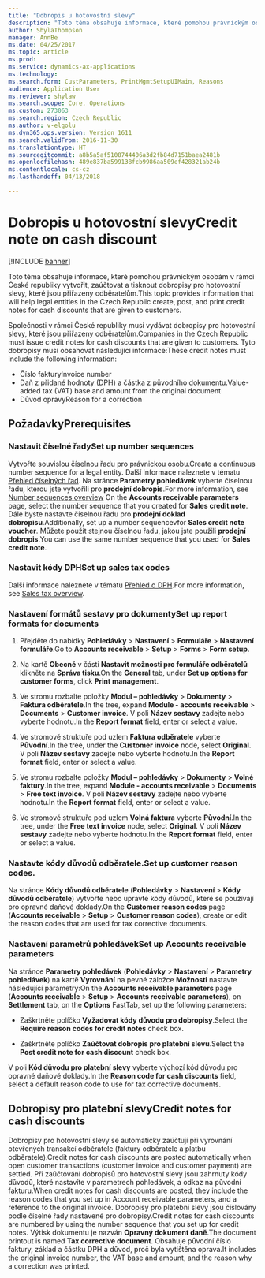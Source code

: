 ```yaml
---
title: "Dobropis u hotovostní slevy"
description: "Toto téma obsahuje informace, které pomohou právnickým osobám v rámci České republiky vytvořit, zaúčtovat a tisknout dobropisy pro hotovostní slevy, které jsou přiřazeny odběratelům."
author: ShylaThompson
manager: AnnBe
ms.date: 04/25/2017
ms.topic: article
ms.prod: 
ms.service: dynamics-ax-applications
ms.technology: 
ms.search.form: CustParameters, PrintMgmtSetupUIMain, Reasons
audience: Application User
ms.reviewer: shylaw
ms.search.scope: Core, Operations
ms.custom: 273063
ms.search.region: Czech Republic
ms.author: v-elgolu
ms.dyn365.ops.version: Version 1611
ms.search.validFrom: 2016-11-30
ms.translationtype: HT
ms.sourcegitcommit: a8b5a5af5108744406a3d2fb84d7151baea2481b
ms.openlocfilehash: 489e837ba599138fcb9986aa509ef428321ab24b
ms.contentlocale: cs-cz
ms.lasthandoff: 04/13/2018

---
```


# <a name="credit-note-on-cash-discount"></a><span data-ttu-id="2fb92-103">Dobropis u hotovostní slevy</span><span class="sxs-lookup"><span data-stu-id="2fb92-103">Credit note on cash discount</span></span>

[!INCLUDE [banner](../includes/banner.md)]

<span data-ttu-id="2fb92-104">Toto téma obsahuje informace, které pomohou právnickým osobám v rámci České republiky vytvořit, zaúčtovat a tisknout dobropisy pro hotovostní slevy, které jsou přiřazeny odběratelům.</span><span class="sxs-lookup"><span data-stu-id="2fb92-104">This topic provides information that will help legal entities in the Czech Republic create, post, and print credit notes for cash discounts that are given to customers.</span></span>

<span data-ttu-id="2fb92-105">Společnosti v rámci České republiky musí vydávat dobropisy pro hotovostní slevy, které jsou přiřazeny odběratelům.</span><span class="sxs-lookup"><span data-stu-id="2fb92-105">Companies in the Czech Republic must issue credit notes for cash discounts that are given to customers.</span></span> <span data-ttu-id="2fb92-106">Tyto dobropisy musí obsahovat následující informace:</span><span class="sxs-lookup"><span data-stu-id="2fb92-106">These credit notes must include the following information:</span></span>

-   <span data-ttu-id="2fb92-107">Číslo faktury</span><span class="sxs-lookup"><span data-stu-id="2fb92-107">Invoice number</span></span>
-   <span data-ttu-id="2fb92-108">Daň z přidané hodnoty (DPH) a částka z původního dokumentu.</span><span class="sxs-lookup"><span data-stu-id="2fb92-108">Value-added tax (VAT) base and amount from the original document</span></span>
-   <span data-ttu-id="2fb92-109">Důvod opravy</span><span class="sxs-lookup"><span data-stu-id="2fb92-109">Reason for a correction</span></span>

<a name="prerequisites"></a><span data-ttu-id="2fb92-110">Požadavky</span><span class="sxs-lookup"><span data-stu-id="2fb92-110">Prerequisites</span></span>
-------------

### <a name="set-up-number-sequences"></a><span data-ttu-id="2fb92-111">Nastavit číselné řady</span><span class="sxs-lookup"><span data-stu-id="2fb92-111">Set up number sequences</span></span>

<span data-ttu-id="2fb92-112">Vytvořte souvislou číselnou řadu pro právnickou osobu.</span><span class="sxs-lookup"><span data-stu-id="2fb92-112">Create a continuous number sequence for a legal entity.</span></span> <span data-ttu-id="2fb92-113">Další informace naleznete v tématu [Přehled číselných řad](../../fin-and-ops/organization-administration/number-sequence-overview.md). Na stránce **Parametry pohledávek** vyberte číselnou řadu, kterou jste vytvořili pro **prodejní dobropis**.</span><span class="sxs-lookup"><span data-stu-id="2fb92-113">For more information, see [Number sequences overview](../../fin-and-ops/organization-administration/number-sequence-overview.md) On the **Accounts receivable parameters** page, select the number sequence that you created for **Sales credit note**.</span></span> <span data-ttu-id="2fb92-114">Dále byste nastavte číselnou řadu pro **prodejní doklad dobropisu**.</span><span class="sxs-lookup"><span data-stu-id="2fb92-114">Additionally, set up a number sequencevfor **Sales credit note voucher**.</span></span> <span data-ttu-id="2fb92-115">Můžete použít stejnou číselnou řadu, jakou jste použili **prodejní dobropis**.</span><span class="sxs-lookup"><span data-stu-id="2fb92-115">You can use the same number sequence that you used for **Sales credit note**.</span></span>

### <a name="set-up-sales-tax-codes"></a><span data-ttu-id="2fb92-116">Nastavit kódy DPH</span><span class="sxs-lookup"><span data-stu-id="2fb92-116">Set up sales tax codes</span></span>

<span data-ttu-id="2fb92-117">Další informace naleznete v tématu [Přehled o DPH](../general-ledger/indirect-taxes-overview.md).</span><span class="sxs-lookup"><span data-stu-id="2fb92-117">For more information, see [Sales tax overview](../general-ledger/indirect-taxes-overview.md).</span></span>

### <a name="set-up-report-formats-for-documents"></a><span data-ttu-id="2fb92-118">Nastavení formátů sestavy pro dokumenty</span><span class="sxs-lookup"><span data-stu-id="2fb92-118">Set up report formats for documents</span></span>

1.  <span data-ttu-id="2fb92-119">Přejděte do nabídky **Pohledávky** \> **Nastavení** \> **Formuláře** \> **Nastavení formuláře**.</span><span class="sxs-lookup"><span data-stu-id="2fb92-119">Go to **Accounts receivable** \> **Setup** \> **Forms** \> **Form setup**.</span></span>

2.  <span data-ttu-id="2fb92-120">Na kartě **Obecné** v části **Nastavit možnosti pro formuláře odběratelů** klikněte na **Správa tisku**.</span><span class="sxs-lookup"><span data-stu-id="2fb92-120">On the **General** tab, under **Set up options for customer forms**, click **Print management**.</span></span>

3.  <span data-ttu-id="2fb92-121">Ve stromu rozbalte položky **Modul – pohledávky** \> **Dokumenty** \> **Faktura odběratele**.</span><span class="sxs-lookup"><span data-stu-id="2fb92-121">In the tree, expand **Module - accounts receivable** \> **Documents** \> **Customer invoice**.</span></span> <span data-ttu-id="2fb92-122">V poli **Název sestavy** zadejte nebo vyberte hodnotu.</span><span class="sxs-lookup"><span data-stu-id="2fb92-122">In the **Report format** field, enter or select a value.</span></span>

4.  <span data-ttu-id="2fb92-123">Ve stromové struktuře pod uzlem **Faktura odběratele** vyberte **Původní**.</span><span class="sxs-lookup"><span data-stu-id="2fb92-123">In the tree, under the **Customer invoice** node, select **Original**.</span></span> <span data-ttu-id="2fb92-124">V poli **Název sestavy** zadejte nebo vyberte hodnotu.</span><span class="sxs-lookup"><span data-stu-id="2fb92-124">In the **Report format** field, enter or select a value.</span></span>

5.  <span data-ttu-id="2fb92-125">Ve stromu rozbalte položky **Modul – pohledávky** \> **Dokumenty** \> **Volné faktury**.</span><span class="sxs-lookup"><span data-stu-id="2fb92-125">In the tree, expand **Module - accounts receivable** \> **Documents** \> **Free text invoice**.</span></span> <span data-ttu-id="2fb92-126">V poli **Název sestavy** zadejte nebo vyberte hodnotu.</span><span class="sxs-lookup"><span data-stu-id="2fb92-126">In the **Report format** field, enter or select a value.</span></span>

6.  <span data-ttu-id="2fb92-127">Ve stromové struktuře pod uzlem **Volná faktura** vyberte **Původní**.</span><span class="sxs-lookup"><span data-stu-id="2fb92-127">In the tree, under the **Free text invoice** node, select **Original**.</span></span> <span data-ttu-id="2fb92-128">V poli **Název sestavy** zadejte nebo vyberte hodnotu.</span><span class="sxs-lookup"><span data-stu-id="2fb92-128">In the **Report format** field, enter or select a value.</span></span>

### <a name="set-up-customer-reason-codes"></a><span data-ttu-id="2fb92-129">Nastavte kódy důvodů odběratele.</span><span class="sxs-lookup"><span data-stu-id="2fb92-129">Set up customer reason codes.</span></span>

<span data-ttu-id="2fb92-130">Na stránce **Kódy důvodů odběratele** (**Pohledávky** \> **Nastavení** \> **Kódy důvodů odběratele**) vytvořte nebo upravte kódy důvodů, které se používají pro opravné daňové doklady.</span><span class="sxs-lookup"><span data-stu-id="2fb92-130">On the **Customer reason codes** page (**Accounts receivable** \> **Setup** \> **Customer reason codes**), create or edit the reason codes that are used for tax corrective documents.</span></span>

### <a name="set-up-accounts-receivable-parameters"></a><span data-ttu-id="2fb92-131">Nastavení parametrů pohledávek</span><span class="sxs-lookup"><span data-stu-id="2fb92-131">Set up Accounts receivable parameters</span></span>

<span data-ttu-id="2fb92-132">Na stránce **Parametry pohledávek** (**Pohledávky** \> **Nastavení** \> **Parametry pohledávek**) na kartě **Vyrovnání** na pevné záložce **Možnosti** nastavte následující parametry:</span><span class="sxs-lookup"><span data-stu-id="2fb92-132">On the **Accounts receivable parameters** page (**Accounts receivable** \> **Setup** \> **Accounts receivable parameters**), on **Settlement** tab, on the **Options** FastTab, set up the following parameters:</span></span>

-   <span data-ttu-id="2fb92-133">Zaškrtněte políčko **Vyžadovat kódy důvodu pro dobropisy**.</span><span class="sxs-lookup"><span data-stu-id="2fb92-133">Select the **Require reason codes for credit notes** check box.</span></span>

-   <span data-ttu-id="2fb92-134">Zaškrtněte políčko **Zaúčtovat dobropis pro platební slevu**.</span><span class="sxs-lookup"><span data-stu-id="2fb92-134">Select the **Post credit note for cash discount** check box.</span></span>

<span data-ttu-id="2fb92-135">V poli **Kód důvodu pro platební slevy** vyberte výchozí kód důvodu pro opravné daňové doklady.</span><span class="sxs-lookup"><span data-stu-id="2fb92-135">In the **Reason code for cash discounts** field, select a default reason code to use for tax corrective documents.</span></span>

## <a name="credit-notes-for-cash-discounts"></a><span data-ttu-id="2fb92-136">Dobropisy pro platební slevy</span><span class="sxs-lookup"><span data-stu-id="2fb92-136">Credit notes for cash discounts</span></span>

<span data-ttu-id="2fb92-137">Dobropisy pro hotovostní slevy se automaticky zaúčtují při vyrovnání otevřených transakcí odběratele (faktury odběratele a platbu odběratele).</span><span class="sxs-lookup"><span data-stu-id="2fb92-137">Credit notes for cash discounts are posted automatically when open customer transactions (customer invoice and customer payment) are settled.</span></span> <span data-ttu-id="2fb92-138">Při zaúčtování dobropisů pro hotovostní slevy jsou zahrnuty kódy důvodů, které nastavíte v parametrech pohledávek, a odkaz na původní fakturu.</span><span class="sxs-lookup"><span data-stu-id="2fb92-138">When credit notes for cash discounts are posted, they include the reason codes that you set up in Account receivable parameters, and a reference to the original invoice.</span></span>
<span data-ttu-id="2fb92-139">Dobropisy pro platební slevy jsou číslovány podle číselné řady nastavené pro dobropisy.</span><span class="sxs-lookup"><span data-stu-id="2fb92-139">Credit notes for cash discounts are numbered by using the number sequence that you set up for credit notes.</span></span> <span data-ttu-id="2fb92-140">Výtisk dokumentu je nazván **Opravný dokument daně**.</span><span class="sxs-lookup"><span data-stu-id="2fb92-140">The document printout is named **Tax corrective document**.</span></span> <span data-ttu-id="2fb92-141">Obsahuje původní číslo faktury, základ a částku DPH a důvod, proč byla vytištěna oprava.</span><span class="sxs-lookup"><span data-stu-id="2fb92-141">It includes the original invoice number, the VAT base and amount, and the reason why a correction was printed.</span></span>


